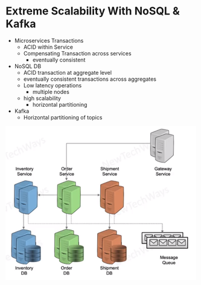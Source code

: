 # Extreme Scalability With NoSQL & Kafka

- Microservices Transactions
  - ACID within Service
  - Compensating Transaction across services
    - eventually consistent
- NoSQL DB
  - ACID transaction at aggregate level
  - eventually consistent transactions across aggregates
  - Low latency operations
    - multiple nodes
  - high scalability
    - horizontal partitioning
- Kafka
  - Horizontal partitioning of topics

![Alt text](./images/image-41.png)